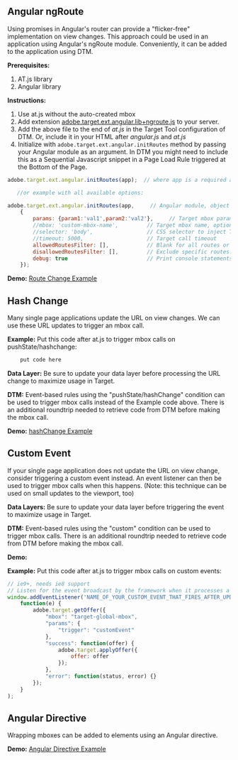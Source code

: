 
## Angular ngRoute
Using promises in Angular's router can provide a "flicker-free" implementation on view changes.  This approach could be used in an application using Angular's ngRoute module.  Conveniently, it can be added to the application using DTM.

**Prerequisites:** 
  1. AT.js library
  1. Angular library 

**Instructions:** 
  1. Use at.js without the auto-created mbox
  1. Add extension [adobe.target.ext.angular.lib+ngroute.js](https://github.com/Adobe-Marketing-Cloud/target-spa-extensions/blob/master/src/angular/adobe.target.ext.angular.lib%2Bngroute.js) to your server.
  1. Add the above file to the end of _at.js_ in the Target Tool configuration of DTM.  Or, include it in your HTML after _angular.js_ and _at.js_
  1. Initialize with `adobe.target.ext.angular.initRoutes` method by passing your Angular module as an argument. In DTM you might need to include this as a Sequential Javascript snippet in a Page Load Rule triggered at the Bottom of the Page. 

``` javascript
adobe.target.ext.angular.initRoutes(app);  // where app is a required argument, reference to an Angular module, can be object or string name

   //or example with all available options:

adobe.target.ext.angular.initRoutes(app,     // Angular module, object reference or string, required 
    {
        params: {param1:'val1',param2:'val2'},     // Target mbox parameters, optional
        //mbox: 'custom-mbox-name',         // Target mbox name, optional
        //selector: 'body',                 // CSS selector to inject Target content to, optional
        //timeout: 5000,                    // Target call timeout
        allowedRoutesFilter: [],            // Blank for all routes or restrict to specific routes: ['/','/about','/item/:id']
        disallowedRoutesFilter: [],         // Exclude specific routes: ['/login','/privacy']
        debug: true                         // Print console statements
    });
```  

**Demo:** [Route Change Example](http://adobe-marketing-cloud.github.io/target-sdk-libraries/demos/examples/angular/route_change_demo.html)

## Hash Change
Many single page applications update the URL on view changes. We can use these URL updates to trigger an mbox call.

**Example:** Put this code after at.js to trigger mbox calls on pushState/hashchange:  

``` javascript
    put code here
```  


**Data Layer:** Be sure to update your data layer before processing the URL change to maximize usage in Target.

**DTM:** Event-based rules using the "pushState/hashChange" condition can be used to trigger mbox calls instead of the Example code above.  There is an additional roundtrip needed to retrieve code from DTM before making the mbox call.

**Demo:**
[hashChange Example](http://adobe-marketing-cloud.github.io/target-sdk-libraries/demos/examples/classic/hash_change_event.html)

## Custom Event
If your single page application does not update the URL on view change, consider triggering a custom event instead.  An event listener can then be used to trigger mbox calls when this happens. (Note: this technique can be used on small updates to the viewport, too)

**Data Layers:** Be sure to update your data layer before triggering the event to maximize usage in Target.

**DTM:** Event-based rules using the "custom" condition can be used to trigger mbox calls.  There is an additional roundtrip needed to retrieve code from DTM before making the mbox call.

**Demo:**

**Example:** Put this code after at.js to trigger mbox calls on custom events:  

``` javascript
// ie9+, needs ie8 support
// Listen for the event broadcast by the framework when it processes a view change
window.addEventListener('NAME_OF_YOUR_CUSTOM_EVENT_THAT_FIRES_AFTER_UPDATING_THE_DATA_LAYER',
    function(e) {
        adobe.target.getOffer({
            "mbox": "target-global-mbox",
            "params": {
                "trigger": "customEvent"
            },
            "success": function(offer) {
                adobe.target.applyOffer({
                    offer: offer
                });
            },
            "error": function(status, error) {}
        });
    }
);
```  

## Angular Directive
Wrapping mboxes can be added to elements using an Angular directive.

**Demo:**
[Angular Directive Example](http://adobe-marketing-cloud.github.io/target-sdk-libraries/demos/examples/angular/directive_example.html)

